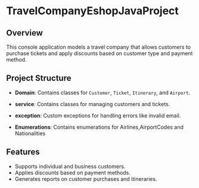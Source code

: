 # TravelCompanyEshopJavaProject

## Overview
This console application models a travel company that allows customers to purchase tickets and apply discounts based on customer type and payment method.

## Project Structure
- **Domain**: Contains classes for `Customer`, `Ticket`, `Itinerary`, and `Airport`.
- **service**: Contains classes for managing customers and tickets.
- **exception**: Custom exceptions for handling errors like invalid email.
  
- **Enumerations**: Contains enumerations for Airlines,AirportCodes and Nationalities
## Features
- Supports individual and business customers.
- Applies discounts based on payment methods.
- Generates reports on customer purchases and itineraries.